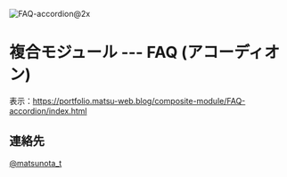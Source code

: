 ![FAQ-accordion@2x](https://github.com/user-attachments/assets/564081d2-ed83-4e09-9bbc-2aa06a2266e5)

# 複合モジュール --- FAQ (アコーディオン)

表示：https://portfolio.matsu-web.blog/composite-module/FAQ-accordion/index.html

## 連絡先
[@matsunota_t](https://twitter.com/matsunota_t)